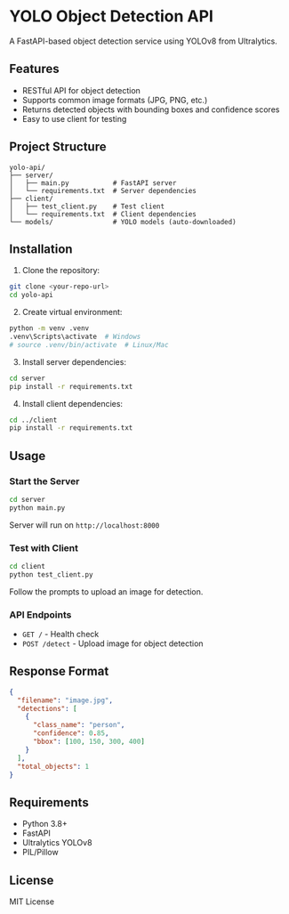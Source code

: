 # YOLO Object Detection API

A FastAPI-based object detection service using YOLOv8 from Ultralytics.

## Features

- RESTful API for object detection
- Supports common image formats (JPG, PNG, etc.)
- Returns detected objects with bounding boxes and confidence scores
- Easy to use client for testing

## Project Structure

```
yolo-api/
├── server/
│   ├── main.py           # FastAPI server
│   └── requirements.txt  # Server dependencies
├── client/
│   ├── test_client.py    # Test client
│   └── requirements.txt  # Client dependencies
└── models/               # YOLO models (auto-downloaded)
```

## Installation

1. Clone the repository:
```bash
git clone <your-repo-url>
cd yolo-api
```

2. Create virtual environment:
```bash
python -m venv .venv
.venv\Scripts\activate  # Windows
# source .venv/bin/activate  # Linux/Mac
```

3. Install server dependencies:
```bash
cd server
pip install -r requirements.txt
```

4. Install client dependencies:
```bash
cd ../client
pip install -r requirements.txt
```

## Usage

### Start the Server
```bash
cd server
python main.py
```
Server will run on `http://localhost:8000`

### Test with Client
```bash
cd client
python test_client.py
```
Follow the prompts to upload an image for detection.

### API Endpoints

- `GET /` - Health check
- `POST /detect` - Upload image for object detection

## Response Format

```json
{
  "filename": "image.jpg",
  "detections": [
    {
      "class_name": "person",
      "confidence": 0.85,
      "bbox": [100, 150, 300, 400]
    }
  ],
  "total_objects": 1
}
```

## Requirements

- Python 3.8+
- FastAPI
- Ultralytics YOLOv8
- PIL/Pillow

## License

MIT License
